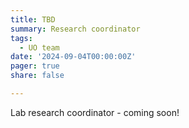 ```yaml
---
title: TBD
summary: Research coordinator
tags: 
  - UO team
date: '2024-09-04T00:00:00Z'
pager: true
share: false

---
```


Lab research coordinator - coming soon!